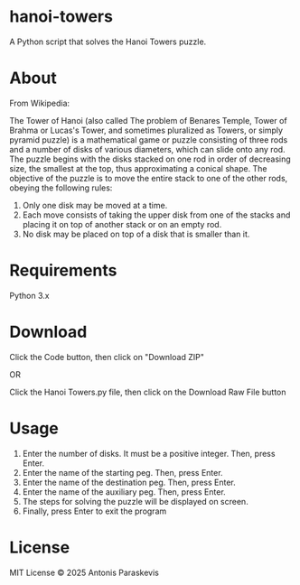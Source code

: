 # hanoi-towers
A Python script that solves the Hanoi Towers puzzle.

# About
From Wikipedia:

The Tower of Hanoi (also called The problem of Benares Temple, Tower of Brahma or Lucas's Tower, and sometimes pluralized as Towers, or simply pyramid puzzle) is a mathematical game or puzzle consisting of three rods and a number of disks of various diameters, which can slide onto any rod. The puzzle begins with the disks stacked on one rod in order of decreasing size, the smallest at the top, thus approximating a conical shape. The objective of the puzzle is to move the entire stack to one of the other rods, obeying the following rules:

1. Only one disk may be moved at a time.
2. Each move consists of taking the upper disk from one of the stacks and placing it on top of another stack or on an empty rod.
3. No disk may be placed on top of a disk that is smaller than it.

# Requirements
Python 3.x

# Download
Click the Code button, then click on "Download ZIP"

OR

Click the Hanoi Towers.py file, then click on the Download Raw File button

# Usage
1. Enter the number of disks. It must be a positive integer. Then, press Enter.
2. Enter the name of the starting peg. Then, press Enter.
3. Enter the name of the destination peg. Then, press Enter.
4. Enter the name of the auxiliary peg. Then, press Enter.
5. The steps for solving the puzzle will be displayed on screen.
6. Finally, press Enter to exit the program

# License
MIT License © 2025 Antonis Paraskevis
